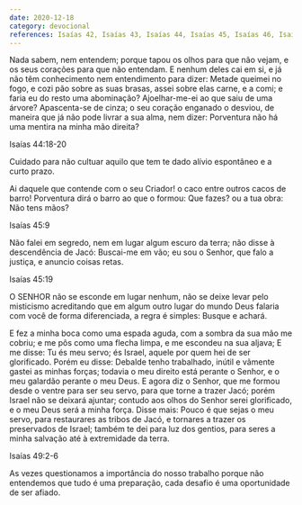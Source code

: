 ```yaml
---
date: 2020-12-18
category: devocional
references: Isaías 42, Isaías 43, Isaías 44, Isaías 45, Isaías 46, Isaías 47, Isaías 48, Isaías 49, Isaías 50, Isaías 51, Isaías 52, Salmos 6
---
```


Nada sabem, nem entendem; porque tapou os olhos para que não vejam, e os seus corações para que não entendam.
E nenhum deles cai em si, e já não têm conhecimento nem entendimento para dizer: Metade queimei no fogo, e cozi pão sobre as suas brasas, assei sobre elas carne, e a comi; e faria eu do resto uma abominação? Ajoelhar-me-ei ao que saiu de uma árvore?
Apascenta-se de cinza; o seu coração enganado o desviou, de maneira que já não pode livrar a sua alma, nem dizer: Porventura não há uma mentira na minha mão direita?

Isaías 44:18-20

Cuidado para não cultuar aquilo que tem te dado alívio espontâneo e a curto prazo.

Ai daquele que contende com o seu Criador! o caco entre outros cacos de barro! Porventura dirá o barro ao que o formou: Que fazes? ou a tua obra: Não tens mãos?

Isaías 45:9


Não falei em segredo, nem em lugar algum escuro da terra; não disse à descendência de Jacó: Buscai-me em vão; eu sou o Senhor, que falo a justiça, e anuncio coisas retas.

Isaías 45:19

O SENHOR não se esconde em lugar nenhum, não se deixe levar pelo misticismo acreditando que em algum outro lugar do mundo Deus falaria com você de forma diferenciada, a regra é simples: Busque e achará.


E fez a minha boca como uma espada aguda, com a sombra da sua mão me cobriu; e me pôs como uma flecha limpa, e me escondeu na sua aljava;
E me disse: Tu és meu servo; és Israel, aquele por quem hei de ser glorificado.
Porém eu disse: Debalde tenho trabalhado, inútil e vãmente gastei as minhas forças; todavia o meu direito está perante o Senhor, e o meu galardão perante o meu Deus.
E agora diz o Senhor, que me formou desde o ventre para ser seu servo, para que torne a trazer Jacó; porém Israel não se deixará ajuntar; contudo aos olhos do Senhor serei glorificado, e o meu Deus será a minha força.
Disse mais: Pouco é que sejas o meu servo, para restaurares as tribos de Jacó, e tornares a trazer os preservados de Israel; também te dei para luz dos gentios, para seres a minha salvação até à extremidade da terra.

Isaías 49:2-6

As vezes questionamos a importância do nosso trabalho porque não entendemos que tudo é uma preparação, cada desafio é uma oportunidade de ser afiado.